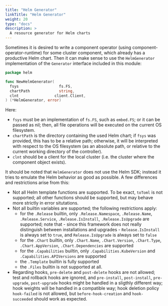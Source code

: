 ```yaml
---
title: "Helm Generator"
linkTitle: "Helm Generator"
weight: 20
type: "docs"
description: >
  A resource generator for Helm charts
---
```


Sometimes it is desired to write a component operator (using component-operator-runtime) for some cluster component, which already has a productive Helm chart. Then it can make sense to use the `HelmGenerator` implementation of the `Generator` interface included in this module:

```go
package helm

func NewHelmGenerator(
  fsys                  fs.FS,
  chartPath             string,
  clnt                client.Client,
) (*HelmGenerator, error)
```

Here:
- `fsys` must be an implementation of `fs.FS`, such as `embed.FS`; or it can be passed as nil; then, all file operations will be executed on the current OS filesystem.
- `chartPath` is the directory containing the used Helm chart; if `fsys` was provided, this has to be a relative path; otherwise, it will be interpreted with respect to the OS filesystem (as an absolute path, or relative to the current working directory of the controller).
- `clnt` should be a client for the local cluster (i.e. the cluster where the component object exists).

It should be noted that `HelmGenerator` does not use the Helm SDK; instead it tries to emulate the Helm behavior as good as possible.
A few differences and restrictions arise from this:
- Not all Helm template functions are supported. To be exact, `toToml` is not supported; all other functions should be supported, but may behave more strictly in error situtations.
- Not all builtin variables are supported; the following restrictions apply:
  - for the `.Release` builtin, only `.Release.Namespace`, `.Release.Name`, `.Release.Service`, `.Release.IsInstall`, `.Release.IsUpgrade` are supported; note that - since this framework does not really distinguish between installations and upgrades - `Release.IsInstall` is always set to `true`, and `Release.IsUpgrade` is always set to `false`
  - for the `.Chart` builtin, only `.Chart.Name`, `.Chart.Version`, `.Chart.Type`, `.Chart.AppVersion`, `.Chart.Dependencies` are supported
  - for the `.Capabilities` builtin, only `.Capabilities.KubeVersion` and `.Capabilities.APIVersions` are supported
  - the `.Template` builtin is fully supported
  - the `.Files` builtin is not supported at all.
- Regarding hooks, `pre-delete` and `post-delete` hooks are not allowed; test and rollback hooks are ignored, and `pre-install`, `post-install`, `pre-upgrade`, `post-upgrade` hooks might be handled in a sligthly different way; hook weights will be handled in a compatible way; hook deletion policy `hook-failed` is not allowed, but `before-hook-creation` and `hook-succeeded` should work as expected.